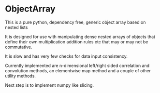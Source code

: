 # ObjectArray
This is a pure python, dependency free, generic object array based on nested lists

It is designed for use with manipulating dense nested arrays of objects that define their own multiplication addition rules etc that may or may not be commutative.

It is slow and has very few checks for data input consistency.

Currently implemented are n-dimensional left/right sided correlation and convolution methods, an elementwise map method and a couple of other utility methods.

Next step is to implement numpy like slicing.
